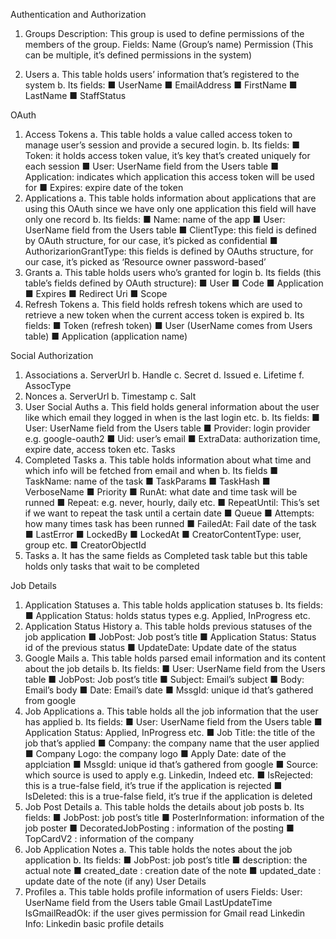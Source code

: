 Authentication and Authorization
1.	Groups
Description: This group is used to define permissions of the members of the group.
Fields:
    Name (Group’s name)
    Permission (This can be multiple, it’s defined permissions in the system)

2.	Users
a.	This table holds users’ information that’s registered to the system
b.	Its fields:
■	UserName
■	EmailAddress
■	FirstName
■	LastName
■	StaffStatus

OAuth
1.	Access Tokens
a.	This table holds a value called access token to manage user’s session and provide a secured login.
b.	Its fields:
■	Token: it holds access token value, it’s key that’s created uniquely for each session
■	User: UserName field from the Users table
■	Application: indicates which application this access token will be used for
■	Expires: expire date of the token
2.	Applications
a.	This table holds information about applications that are using this OAuth since we have only one application this field will have only one record
b.	Its fields:
■	Name: name of the app
■	User: UserName field from the Users table
■	ClientType: this field is defined by OAuth structure, for our case, it’s picked as confidential
■	AuthorizarionGrantType: this fields is defined by OAuths structure, for our case, it’s picked as ‘Resource owner password-based’
3.	Grants
a.	This table holds users who’s granted for login
b.	Its fields (this table’s fields defined by OAuth structure):
■	User
■	Code
■	Application
■	Expires
■	Redirect Uri
■	Scope
4.	Refresh Tokens
a.	This field holds refresh tokens which are used to retrieve a new token when the current access token is expired
b.	Its fields:
■	Token (refresh token)
■	User (UserName comes from Users table)
■	Application (application name)

Social Authorization
1.	Associations
a.	ServerUrl
b.	Handle
c.	Secret
d.	Issued
e.	Lifetime
f.	AssocType
2.	Nonces
a.	ServerUrl
b.	Timestamp
c.	Salt
3.	User Social Auths
a.	This field holds general information about the user like which email they logged in when is the last login etc.
b.	Its fields:
■	User: UserName field from the Users table
■	Provider: login provider e.g.  google-oauth2
■	Uid: user’s email
■	ExtraData: authorization time, expire date, access token etc.
Tasks
1.	Completed Tasks
a.	This table holds information about what time and which info will be fetched from email and when
b.	Its fields
■	TaskName: name of the task
■	TaskParams
■	TaskHash
■	VerboseName
■	Priority
■	RunAt: what date and time task will be runned
■	Repeat: e.g. never, hourly, daily etc.
■	RepeatUntil: This’s set if we want to repeat the task until a certain date
■	Queue
■	Attempts: how many times task has been runned
■	FailedAt: Fail date of the task
■	LastError
■	LockedBy
■	LockedAt
■	CreatorContentType: user, group etc.
■	CreatorObjectId
2.	Tasks
a.	It has the same fields as Completed task table but this table holds only tasks that wait to be completed

Job Details
1.	Application Statuses
a.	This table holds application statuses
b.	Its fields:
■	Application Status: holds status types e.g. Applied, InProgress etc.
2.	Application Status History
a.	This table holds previous statuses of the job application
■	JobPost: Job post’s title
■	Application Status: Status id of the previous status
■	UpdateDate: Update date of the status
3.	Google Mails
a.	This table holds parsed email information and its content about the job details
b.	Its fields:
■	User: UserName field from the Users table
■	JobPost: Job post’s title
■	Subject: Email’s subject
■	Body: Email’s body
■	Date: Email’s date
■	MssgId: unique id that’s gathered from google
4.	Job Applications
a.	This table holds all the job information that the user has applied
b.	Its fields:
■	User: UserName field from the Users table
■	Application Status: Applied, InProgress etc.
■	Job Title: the title of the job that’s applied
■	Company: the company name that the user applied
■	Company Logo: the company logo
■	Apply Date: date of the applciation
■	MssgId: unique id that’s gathered from google
■	Source: which source is used to apply e.g. Linkedin, Indeed etc.
■	IsRejected: this is a true-false field, it’s true if the application is rejected
■	IsDeleted: this is a true-false field, it’s true if the application is deleted
5.	Job Post Details
a.	This table holds the details about job posts
b.	Its fields:
■	JobPost: job post’s title
■	PosterInformation: information of the job poster
■	DecoratedJobPosting : information of the posting
■	TopCardV2 : information of the company
6.	Job Application Notes
a.	This table holds the notes about the job application
b.	Its fields:
■	JobPost: job post’s title
■	description: the actual note
■	created_date : creation date of the note
■	updated_date : update date of the note (if any)
User Details
1.	Profiles
a.	This table holds profile information of users
Fields:
    User: UserName field from the Users table
    Gmail LastUpdateTime
    IsGmailReadOk: if the user gives permission for Gmail read
    Linkedin Info: Linkedin basic profile details
